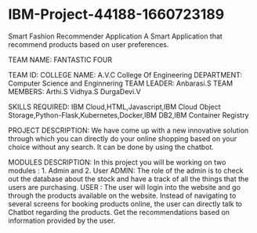 # IBM-Project-44188-1660723189
Smart Fashion Recommender Application
   A Smart Application that recommend products based on user preferences.

TEAM NAME: FANTASTIC FOUR

TEAM ID:
  COLLEGE NAME: A.V.C College Of Engineering
  DEPARTMENT:   Computer Science and Enginnering
  TEAM LEADER:  Anbarasi.S
  TEAM MEMBERS: Arthi.S
                Vidhya.S
                DurgaDevi.V
                
SKILLS REQUIRED:
          IBM Cloud,HTML,Javascript,IBM Cloud Object Storage,Python-Flask,Kubernetes,Docker,IBM DB2,IBM Container Registry
          
PROJECT DESCRIPTION:
                  We have come up with a new innovative solution through which you can directly do your online shopping based on your choice without any search. It can be done by using the chatbot.          
 
 MODULES DESCRIPTION:
      In this project you will be working on two modules :
                       1. Admin and
                       2. User
     ADMIN:
           The role of the admin is to check out the database about the stock and have a track of all the things that the users are purchasing.
     USER :
            The user will login into the website and go through the products available on the website.  Instead of navigating to several screens for booking products online, the user can directly talk to Chatbot regarding the products.  Get the recommendations based on information provided by the user.

             
